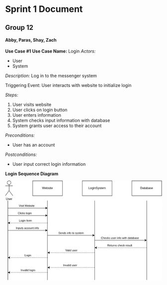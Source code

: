 # Sprint 1 Document

## Group 12

#### Abby, Paras, Shay, Zach


**Use Case #1**
**Use Case Name:** Login
*Actors:* 
* User
* System

*Description:* 
Log in to the messenger system

Triggering Event:
User interacts with website to initialize login

*Steps:*
1. User visits website
2. User clicks on login button
3. User enters information
4. System checks input information with database
5. System grants user access to their account

*Preconditions:*
* User has an account

*Postconditions:*
* User input correct login information

**Login Sequence Diagram**

<img src="/figures/LoginCommDiagram.drawio.png">
